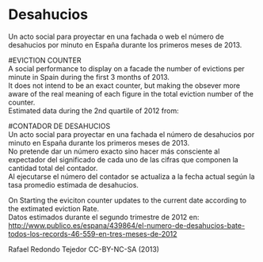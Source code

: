 Desahucios
==========

Un acto social para proyectar en una fachada o web el número de desahucios por minuto en España durante los primeros meses de 2013.<br />

#EVICTION COUNTER<br />
A social performance to display on a facade the number of evictions per minute in Spain during the first 3 months of 2013.<br />
It does not intend to be an exact counter, but making the obsever more aware of the real meaning of each figure in the total eviction number of the counter.<br />
Estimated data during the 2nd quartile of 2012 from:<br /> 

#CONTADOR DE DESAHUCIOS<br />
Un acto social para proyectar en una fachada el número de desahucios por minuto en España durante los primeros meses de 2013.<br />
 No pretende dar un número exacto sino hacer más consciente al expectador del significado de cada uno de las cifras que componen la cantidad total del contador. <br />
Al ejecutarse el número del contador se actualiza a la fecha actual según la tasa promedio estimada de desahucios.<br /> 

On Starting the eviciton counter updates to the current date according to the extimated eviction Rate.<br />
Datos estimados durante el segundo trimestre de 2012 en: <br />
http://www.publico.es/espana/439864/el-numero-de-desahucios-bate-todos-los-records-46-559-en-tres-meses-de-2012<br />
 
Rafael Redondo Tejedor CC-BY-NC-SA (2013)
